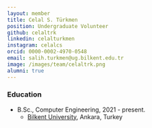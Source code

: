 ```yaml
---
layout: member
title: Celal S. Türkmen
position: Undergraduate Volunteer
github: celaltrk
linkedin: celalturkmen
instagram: celalcs
orcid: 0000-0002-4970-0548
email: salih.turkmen@ug.bilkent.edu.tr
image: /images/team/celaltrk.png
alumni: true
---
```


<!--
<img style="height:1.5em;" src="/images/team/CST.png?raw=true"/> 
-->

### Education

- B.Sc., Computer Engineering, 2021 - present.
  - [Bilkent University](http://www.cs.bilkent.edu.tr/), Ankara, Turkey

